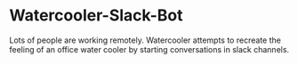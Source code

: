 # Watercooler-Slack-Bot

Lots of people are working remotely. Watercooler attempts to recreate the feeling of an office water cooler by starting conversations in slack channels. 
